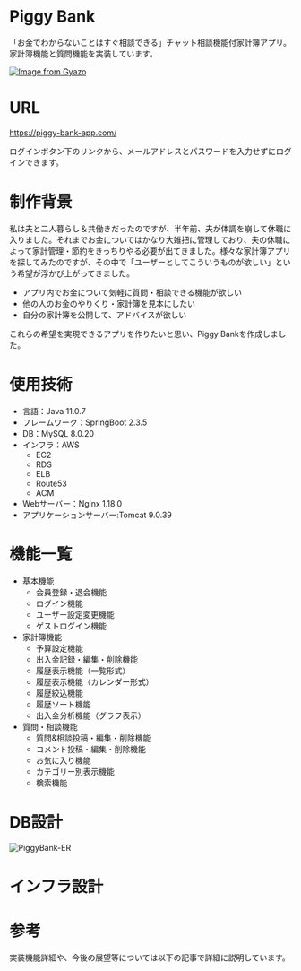 # Piggy Bank
 
 「お金でわからないことはすぐ相談できる」チャット相談機能付家計簿アプリ。家計簿機能と質問機能を実装しています。
  
[![Image from Gyazo](https://i.gyazo.com/cfa2a5409b4b0f54370f2f2180d32458.gif)](https://gyazo.com/cfa2a5409b4b0f54370f2f2180d32458)

 # URL
 
 https://piggy-bank-app.com/
 
 ログインボタン下のリンクから、メールアドレスとパスワードを入力せずにログインできます。

# 制作背景
私は夫と二人暮らし＆共働きだったのですが、半年前、夫が体調を崩して休職に入りました。それまでお金についてはかなり大雑把に管理しており、夫の休職によって家計管理・節約をきっちりやる必要が出てきました。様々な家計簿アプリを探してみたのですが、その中で「ユーザーとしてこういうものが欲しい」という希望が浮かび上がってきました。

- アプリ内でお金について気軽に質問・相談できる機能が欲しい
- 他の人のお金のやりくり・家計簿を見本にしたい
- 自分の家計簿を公開して、アドバイスが欲しい

これらの希望を実現できるアプリを作りたいと思い、Piggy Bankを作成しました。

 # 使用技術
  
- 言語：Java 11.0.7
- フレームワーク：SpringBoot 2.3.5
- DB：MySQL 8.0.20
- インフラ：AWS
  - EC2
  - RDS
  - ELB
  - Route53
  - ACM
- Webサーバー：Nginx 1.18.0
- アプリケーションサーバー:Tomcat 9.0.39

# 機能一覧
 
- 基本機能
  - 会員登録・退会機能
  - ログイン機能
  - ユーザー設定変更機能
  - ゲストログイン機能
- 家計簿機能
  - 予算設定機能
  - 出入金記録・編集・削除機能
  - 履歴表示機能（一覧形式）
  - 履歴表示機能（カレンダー形式）
  - 履歴絞込機能
  - 履歴ソート機能
  - 出入金分析機能（グラフ表示）
- 質問・相談機能
  - 質問&相談投稿・編集・削除機能
  - コメント投稿・編集・削除機能
  - お気に入り機能
  - カテゴリー別表示機能
  - 検索機能

# DB設計
![PiggyBank-ER](https://user-images.githubusercontent.com/68217595/110123954-de54cb00-7e04-11eb-972b-07fa671da904.png)

# インフラ設計

# 参考
実装機能詳細や、今後の展望等については以下の記事で詳細に説明しています。
